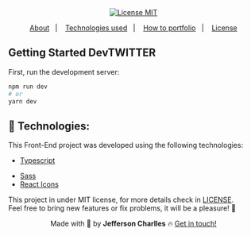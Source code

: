 <div align="center">
  <a href="https://opensource.org/licenses/MIT"><img alt="License MIT" src="https://img.shields.io/badge/license-MIT-brightgreen"></a>
</div>

<p align="center">
  <a href="#interrobang-what-is-inter">About</a>&nbsp;&nbsp;&nbsp;|&nbsp;&nbsp;&nbsp;
  <a href="#technologies">Technologies used</a>&nbsp;&nbsp;&nbsp;|&nbsp;&nbsp;&nbsp;
  <a href="#construction_worker-how-to-use-developing">How to portfolio</a>&nbsp;&nbsp;&nbsp;|&nbsp;&nbsp;&nbsp;
  <a href="#key-license">License</a>
</p>

<!-- <h1 align='center'>
  <img src='./printscreen/home.png' width="280">
  <img src='./printscreen/postfull.png' width="280">
  <img src='./printscreen/postslist.png' width="280">
</h1> -->

## Getting Started DevTWITTER

First, run the development server:

```bash
npm run dev
# or
yarn dev
```
## 🚀 Technologies:

This Front-End project was developed using the following technologies:

-   [Typescript][typescript]
<!-- -   [NextJs][nextjs] -->
-   [Sass][sass]
-   [React Icons][react-icons]
<!-- -   [Axios][axios] -->
<!-- -   [Prismic][prismic]
-   [Stripe][stripe] -->
<!-- -   [FaunaDB][fauna] -->

This project in under MIT license, for more details check in [LICENSE][license]. <br>
Feel free to bring new features or fix problems, it will be a pleasure! 💜


<div align='center'>
  Made with 💚  by <strong>Jefferson Charlles</strong> 🔥
  <a href='https://www.linkedin.com/in/jeffersoncharlles/'>Get in touch!</a>
</div>

[typescript]: https://www.typescriptlang.org/
[nextjs]: https://nextjs.org/
[sass]: https://sass-lang.com/
[axios]: https://axios-http.com/docs/intro
[prismic]: https://prismic.io/
[stripe]: https://stripe.com/br
[react-icons]: https://react-icons.github.io/react-icons/
[git]: https://git-scm.com
[fauna]: https://fauna.com/
[yarn]: https://yarnpkg.com/
[license]: ./LICENSE
[linkedin]: https://www.linkedin.com/in/jeffersoncharlles/
